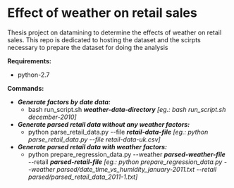 # Effect of weather on retail sales
Thesis project on datamining to determine the effects of weather on retail sales.
This repo is dedicated to hosting the dataset and the scirpts necessary to prepare the dataset for doing the analysis

**Requirements:**
   * python-2.7
   
**Commands:**
  * ***Generate factors by date data:***
    * bash run_script.sh ***weather-data-directory*** *[eg.: bash run_script.sh december-2010]*
  * ***Generate parsed retail data without any weather factors:***
  	* python parse_retail_data.py --file ***retail-data-file*** *[eg.: python parse_retail_data.py --file retail-data-uk.csv]*
  * ***Generate parsed retail data with weather factors:***
    * python prepare_regression_data.py --weather ***parsed-weather-file*** --retail ***parsed-retail-file*** *[eg.: python prepare_regression_data.py --weather parsed/date_time_vs_humidity_january-2011.txt --retail parsed/parsed_retail_data_2011-1.txt]*
